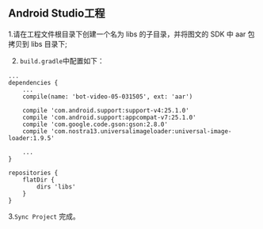 ## Android Studio工程

1.请在工程文件根目录下创建一个名为 libs 的子目录，并将图文的 SDK 中 aar 包拷贝到 libs 目录下;

2. `build.gradle`中配置如下：

```
...
dependencies {
    ...
    compile(name: 'bot-video-05-031505', ext: 'aar')

    compile 'com.android.support:support-v4:25.1.0'
    compile 'com.android.support:appcompat-v7:25.1.0'
    compile 'com.google.code.gson:gson:2.8.0'
    compile 'com.nostra13.universalimageloader:universal-image-loader:1.9.5'

    ...
}

repositories {
    flatDir {
        dirs 'libs'
    }
}
```

3.`Sync Project` 完成。

